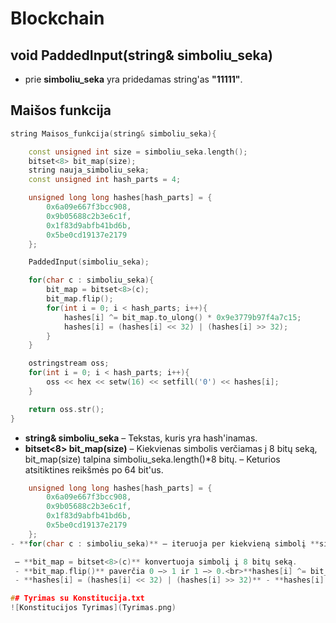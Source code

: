 # Blockchain

## void PaddedInput(string& simboliu_seka)
- prie **simboliu_seka** yra pridedamas string'as **"11111"**.

## Maišos funkcija
```cpp
string Maisos_funkcija(string& simboliu_seka){

    const unsigned int size = simboliu_seka.length();
    bitset<8> bit_map(size);
    string nauja_simboliu_seka;
    const unsigned int hash_parts = 4;

    unsigned long long hashes[hash_parts] = {
        0x6a09e667f3bcc908,
        0x9b05688c2b3e6c1f,
        0x1f83d9abfb41bd6b,
        0x5be0cd19137e2179
    };

    PaddedInput(simboliu_seka);

    for(char c : simboliu_seka){
        bit_map = bitset<8>(c);
        bit_map.flip();
        for(int i = 0; i < hash_parts; i++){
            hashes[i] ^= bit_map.to_ulong() * 0x9e3779b97f4a7c15;
            hashes[i] = (hashes[i] << 32) | (hashes[i] >> 32);
        }
    }

    ostringstream oss;
    for(int i = 0; i < hash_parts; i++){
        oss << hex << setw(16) << setfill('0') << hashes[i];
    }

    return oss.str();
}
```
- **string& simboliu_seka** – Tekstas, kuris yra hash'inamas.
- **bitset<8> bit_map(size)** – Kiekvienas simbolis verčiamas į 8 bitų seką, bit_map(size) talpina simboliu_seka.length()*8 bitų.
– Keturios atsitiktines reikšmės po 64 bit'us.
```cpp
    unsigned long long hashes[hash_parts] = {
        0x6a09e667f3bcc908,
        0x9b05688c2b3e6c1f,
        0x1f83d9abfb41bd6b,
        0x5be0cd19137e2179
    };
- **for(char c : simboliu_seka)** – iteruoja per kiekvieną simbolį **simboliu_seka** string'e

 – **bit_map = bitset<8>(c)** konvertuoja simbolį į 8 bitų seką.
 - **bit_map.flip()** paverčia 0 –> 1 ir 1 –> 0.<br>**hashes[i] ^= bit_map.to_ulong() * 0x9e3779b97f4a7c15** naudojmas XOR tarp hashes[i] reiksmes ir **bit_map.to_ulong() * 0x9e3779b97f4a7c15**, kur **bit_map.to_ulong()** yra konvertavimas į dešimtainį skaičių.
 - **hashes[i] = (hashes[i] << 32) | (hashes[i] >> 32)** - **hashes[i] << 32** pastuma 32  bit'us į kairę, o **hashes[i] >> 32** pastuma 32  bit'us į dešinę.

## Tyrimas su Konstitucija.txt
![Konstitucijos Tyrimas](Tyrimas.png)

